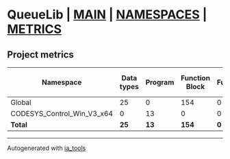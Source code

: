 # QueueLib | [MAIN] | [NAMESPACES] | [METRICS]  

## Project metrics  

| Namespace | Data types | Program | Function Block | Function | Class | Lines of code | Lines of comments | Lines in total | Maintainable size |
| --------- | ---------- | ------- | -------------- | -------- | ----- | ------------- | ----------------- | -------------- | ----------------- |
| Global | 25 | 0 | 154 | 0 | 0 | 4205 | 529 |6008 | 5337 |  
| CODESYS_Control_Win_V3_x64 | 0 | 13 | 0 | 0 | 0 | 419 | 111 |656 | 634 |  
| __Total__ | __25__ | __13__ | __154__ | __0__ | __0__ | __4624__ | __640__ | __6664__ | __5971__ |  

---
Autogenerated with [ia_tools](https://github.com/tkucic/ia_tools)  

[MAIN]: ../index.md
[NAMESPACES]: ../docs/ns/nsList.md
[METRICS]: metrics.md
